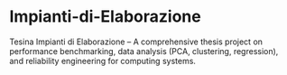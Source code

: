 # Impianti-di-Elaborazione
Tesina Impianti di Elaborazione – A comprehensive thesis project on performance benchmarking, data analysis (PCA, clustering, regression), and reliability engineering for computing systems.
